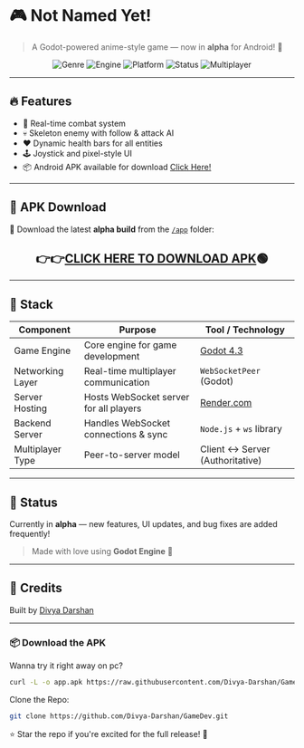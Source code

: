# 🎮 Not Named Yet!

> A Godot-powered anime-style game — now in **alpha** for Android! 📱

<p align="center">
  <img src="https://img.shields.io/badge/genre-Survival-red?style=flat-square" alt="Genre">
  <img src="https://img.shields.io/badge/engine-godot_4-blue?logo=godot-engine&style=flat-square" alt="Engine">
  <img src="https://img.shields.io/badge/platform-mobile--first-green?style=flat-square" alt="Platform">
  <img src="https://img.shields.io/badge/status-in--development-yellow?style=flat-square" alt="Status">
  <img src="https://img.shields.io/badge/multiplayer-online--ready-purple?style=flat-square" alt="Multiplayer">
</p>

---

## 🔥 Features

- 👊 Real-time combat system  
- 💀 Skeleton enemy with follow & attack AI  
- ❤️ Dynamic health bars for all entities  
- 🕹️ Joystick and pixel-style UI  
- 📦 Android APK available for download <a href="https://raw.githubusercontent.com/Divya-Darshan/GameDev/main/app/app.apk"> Click Here!</a>

---

## 📂 APK Download

📱 Download the latest **alpha build** from the [`/app`](./app) folder:
  
<h2 align="center">
  👉👉<a href="https://raw.githubusercontent.com/Divya-Darshan/GameDev/main/app/app.apk"><b>CLICK HERE TO DOWNLOAD APK</b></a>🟢
</h2>

---


## 🚀 Stack

| Component         | Purpose                                     | Tool / Technology                |
|------------------|---------------------------------------------|----------------------------------|
| Game Engine       | Core engine for game development             | [Godot 4.3](https://godotengine.org/) |
| Networking Layer  | Real-time multiplayer communication          | `WebSocketPeer` (Godot)          |
| Server Hosting    | Hosts WebSocket server for all players       | [Render.com](https://render.com/) |
| Backend Server    | Handles WebSocket connections & sync         | `Node.js` + `ws` library         |
| Multiplayer Type  | Peer-to-server model                         | Client ↔ Server (Authoritative)  |

---



## 🚧 Status

Currently in **alpha** — new features, UI updates, and bug fixes are added frequently!  
> Made with love using **Godot Engine** 💖

---

## 🙌 Credits

Built by [Divya Darshan](https://github.com/Divya-Darshan)  

---

### 📦 Download the APK

Wanna try it right away on pc?

```bash
curl -L -o app.apk https://raw.githubusercontent.com/Divya-Darshan/GameDev/main/app/app.apk
```

Clone the Repo:
```bash
git clone https://github.com/Divya-Darshan/GameDev.git
```

⭐ Star the repo if you're excited for the full release! 🌟
